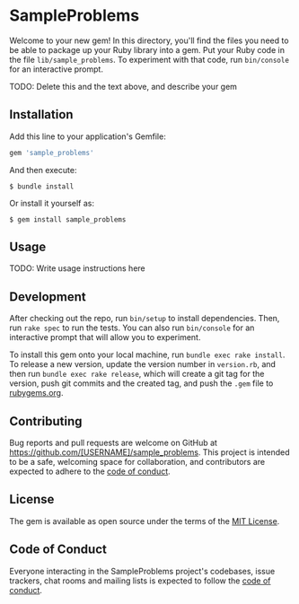 # SampleProblems

Welcome to your new gem! In this directory, you'll find the files you need to be able to package up your Ruby library into a gem. Put your Ruby code in the file `lib/sample_problems`. To experiment with that code, run `bin/console` for an interactive prompt.

TODO: Delete this and the text above, and describe your gem

## Installation

Add this line to your application's Gemfile:

```ruby
gem 'sample_problems'
```

And then execute:

    $ bundle install

Or install it yourself as:

    $ gem install sample_problems

## Usage

TODO: Write usage instructions here

## Development

After checking out the repo, run `bin/setup` to install dependencies. Then, run `rake spec` to run the tests. You can also run `bin/console` for an interactive prompt that will allow you to experiment.

To install this gem onto your local machine, run `bundle exec rake install`. To release a new version, update the version number in `version.rb`, and then run `bundle exec rake release`, which will create a git tag for the version, push git commits and the created tag, and push the `.gem` file to [rubygems.org](https://rubygems.org).

## Contributing

Bug reports and pull requests are welcome on GitHub at https://github.com/[USERNAME]/sample_problems. This project is intended to be a safe, welcoming space for collaboration, and contributors are expected to adhere to the [code of conduct](https://github.com/[USERNAME]/sample_problems/blob/master/CODE_OF_CONDUCT.md).

## License

The gem is available as open source under the terms of the [MIT License](https://opensource.org/licenses/MIT).

## Code of Conduct

Everyone interacting in the SampleProblems project's codebases, issue trackers, chat rooms and mailing lists is expected to follow the [code of conduct](https://github.com/[USERNAME]/sample_problems/blob/master/CODE_OF_CONDUCT.md).
